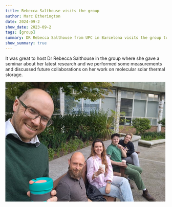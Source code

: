 ```yaml
---
title: Rebecca Salthouse visits the group
author: Marc Etherington
date: 2024-09-2
show_date: 2023-09-2
tags: [group]
summary: DR Rebecca Salthouse from UPC in Barcelona visits the group to give a seminar and discuss a new collaboration
show_summary: true
---
```

It was great to host Dr Rebecca Salthouse in the group where she gave a seminar about her latest research and we performed some measurements and discussed future collaborations on her work on molecular solar thermal storage.

<img src="https://github.com/marc-k-etherington/marc-k-etherington.github.io/blob/main/content/post/images/RS_2024.jpg?raw=true" width="500" height="auto">
